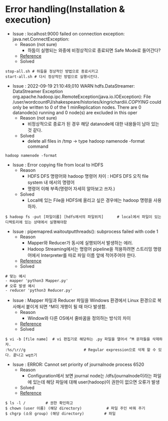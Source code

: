 # Error handling(Installation & execution)

- Issue : localhost:9000 failed on connection exception: java.net.ConnectException:
  - Reason (not sure)
    - 하둡이 실행되는 와중에 비정상적으로 종료되면 Safe Mode로 들어간다?
  - [Reference](https://seunghuni96.tistory.com/109)
  - Solved
```
stop-all.sh # 하둡을 정상적인 방법으로 종료시키고
start-all.sh # 다시 정상적인 방법으로 실행시킨다.
```
- Issue : 2022-09-19 21:10:49,010 WARN hdfs.DataStreamer: DataStreamer Exception org.apache.hadoop.ipc.RemoteException(java.io.IOException): File /user/wordcountPJ/shakespeare/histories/kingrichardiii._COPYING_ could only be written to 0 of the 1 minReplication nodes. There are 0 datanode(s) running and 0 node(s) are excluded in this oper
  - Reason (not sure)
    - 비정상적으로 종료가 된 경우 해당 datanode에 대한 내용들이 남아 있는 것 같다.
  - Solved
    - delete all files in /tmp -> type hadoop namenode -format command
```
hadoop namenode -format
```
- Issue : Error copying file from local to HDFS
  - Reason
    - HDFS DFS 명령어와 hadoop 명령어 차이 : HDFS DFS 오직 file system 내 에서의 명령어
    - 명령어 이해 부족(명령어 자세히 알아보고 쓰자.)
  - Solved
    - Local에 있는 File을 HDFS에 올리고 싶은 경우에는 hadoop 명령을 사용하자.
```
$ hadoop fs -put [파일이름] [hdfs에서의 파일위치]      # local에서 파일이 있는 디렉토리에 있는 상태에서 실행해야함
```

- Issue : pipemapred.waitoutputthreads(): subprocess failed with code 1  
  - Reason
    - Mapper와 Reducer가 동시에 실행되어서 발생하는 에러.
    - Hadoop Streaming에서는 명령어 pipeline을 적용하려면 스트리밍 명령어에서 Interpreter를 따로 파일 이름 앞에 적어주어야 한다.
  - [Reference](https://earthconquest.tistory.com/245)
  - Solved
```
# 맞는 예시
- mapper 'python3 Mapper.py'
# 오류 발생 예시
- reducer 'python3 Reducer.py'
```

- Issue : Mapper 파일과 Reducer 파일을 Windows 환경에서 Linux 환경으로 복사해서 붙이게 되면 ^M이 개행이 될 때 마다 발생함.
  - Reason
    - Window와 다른 OS에서 줄바꿈을 정의하는 방식의 차이
  - [Reference](https://www.adminschoice.com/how-to-remove-m-in-linux-unix#:~:text=Control%20M%20(%20%5EM)%20characters,pasted%20from%20a%20windows%20machine.)
  - Solved
```
$ vi -b [file name]  # vi 편집기로 해당하는 .py 파일을 열어서 ^M 문자들을 삭제하자.
:%s/\r//g                          # Regular expression으로 삭제 할 수 있다. 끝나고 wq쓰기
```

- Issue : ERROR: Cannot set priority of journalnode process 6520
  - Reason
    - Configuration에서 보면 journal node는 /dfs/journalnode이라는 파일에 있는데 해당 파일에 대해 user(hadoop)이 권한이 없으면 오류가 발생
  - Solved
  - [Reference](https://stackoverflow.com/questions/56052827/error-cannot-set-priority-of-journalnode-process-6520)
```
$ ls -l /         # 권한 확인하고
$ chown (user 이름) (해당 directory)           # 파일 주인 바꿔 주기
$ chgrp (소유 group) (해당 directory)         # 파일 
```